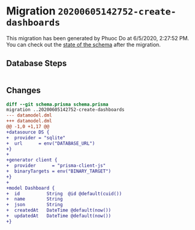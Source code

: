 # Migration `20200605142752-create-dashboards`

This migration has been generated by Phuoc Do at 6/5/2020, 2:27:52 PM.
You can check out the [state of the schema](./schema.prisma) after the migration.

## Database Steps

```sql

```

## Changes

```diff
diff --git schema.prisma schema.prisma
migration ..20200605142752-create-dashboards
--- datamodel.dml
+++ datamodel.dml
@@ -1,0 +1,17 @@
+datasource DS {
+  provider = "sqlite"
+  url      = env("DATABASE_URL")
+}
+
+generator client {
+  provider      = "prisma-client-js"
+  binaryTargets = env("BINARY_TARGET")
+}
+
+model Dashboard {
+  id          String  @id @default(cuid())
+  name        String
+  json        String
+  createdAt   DateTime @default(now())
+  updatedAt   DateTime @default(now())
+}
```


